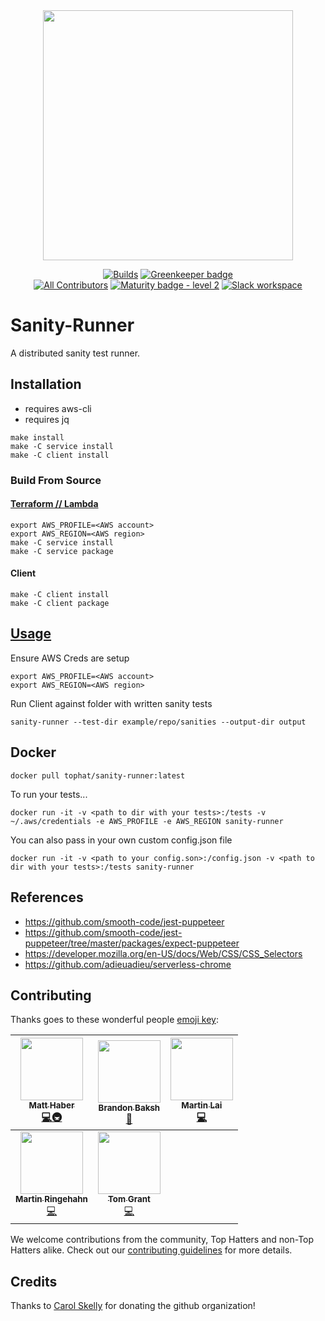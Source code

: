 <div align="center"> <img src="./runner.png" width="400px;"/>

[![Builds](https://img.shields.io/circleci/project/github/tophat/sanity-runner/master.svg)](https://github.com/tophat/sanity-runner/workflows/CI/badge.svg)
[![Greenkeeper badge](https://badges.greenkeeper.io/tophat/sanity-runner.svg)](https://greenkeeper.io/) <br />
[![All Contributors](https://img.shields.io/badge/all_contributors-5-orange.svg?style=flat)](#Contributing)
[![Maturity badge - level 2](https://img.shields.io/badge/Maturity-Level%202%20--%20First%20Release-yellowgreen.svg)](https://github.com/tophat/getting-started/blob/master/scorecard.md)
[![Slack workspace](https://slackinvite.dev.tophat.com/badge.svg)](https://opensource.tophat.com/slack)

</div>

# Sanity-Runner

A distributed sanity test runner.


## Installation
* requires aws-cli
* requires jq

```
make install 
make -C service install
make -C client install
```

### Build From Source

#### [Terraform // Lambda](../service/README.md) 

```
export AWS_PROFILE=<AWS account>
export AWS_REGION=<AWS region>
make -C service install
make -C service package

```



#### Client
```
make -C client install
make -C client package
```
## [Usage](../client/README.md)

Ensure AWS Creds are setup
```
export AWS_PROFILE=<AWS account>
export AWS_REGION=<AWS region>
```

Run Client against folder with written sanity tests
```
sanity-runner --test-dir example/repo/sanities --output-dir output
```

## Docker 

```
docker pull tophat/sanity-runner:latest
```

To run your tests...
```
docker run -it -v <path to dir with your tests>:/tests -v ~/.aws/credentials -e AWS_PROFILE -e AWS_REGION sanity-runner
```

You can also pass in your own custom config.json file
```
docker run -it -v <path to your config.son>:/config.json -v <path to dir with your tests>:/tests sanity-runner
```

## References

- https://github.com/smooth-code/jest-puppeteer
- https://github.com/smooth-code/jest-puppeteer/tree/master/packages/expect-puppeteer
- https://developer.mozilla.org/en-US/docs/Web/CSS/CSS_Selectors
- https://github.com/adieuadieu/serverless-chrome

## Contributing

Thanks goes to these wonderful people [emoji key](https://github.com/kentcdodds/all-contributors#emoji-key):

| [<img src="https://avatars1.githubusercontent.com/u/42545233?s=400&v=4" width="100px;"/><br /><sub><b>Matt Haber</b></sub>](https://github.com/mhaber-tophat)<br />[💻](https://github.com/mhaber-tophat)[🚇](https://github.com/tophat/sanity-runner/commits?author=mhaber-tophat) | [<img src="https://avatars.githubusercontent.com/u/39271619?s=100" width="100px;"/><br /><sub><b>Brandon Baksh</b></sub>](https://github.com/brandonbaksh)<br />[📖](https://github.com/tophat/sanity-runner/commits?author=brandonbaksh) | [<img src="https://avatars2.githubusercontent.com/u/2723622?s=400&v=4" width="100px;"/><br /><sub><b>Martin Lai</b></sub>](https://github.com/eastenluis)<br />[💻](https://github.com/tophat/sanity-runner) |
| :---: | :---: | :---: |
| [<img src="https://avatars3.githubusercontent.com/u/76803?s=400&v=4" width="100px;"/><br /><sub><b>Martin Ringehahn</b></sub>](https://github.com/chrono)<br />[💻](https://github.com/tophat/sanity-runner) | [<img src="https://avatars3.githubusercontent.com/u/4661702?s=400&v=4" width="100px;"/><br /><sub><b>Tom Grant</b></sub>](https://github.com/tgrant59)<br />[💻](https://github.com/tophat/sanity-runner) |

We welcome contributions from the community, Top Hatters and non-Top Hatters alike. Check out our [contributing guidelines](CONTRIBUTING.md) for more details.

## Credits
Thanks to [Carol Skelly](https://github.com/iatek) for donating the github organization!
